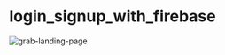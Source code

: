 # login_signup_with_firebase
![grab-landing-page](![grab-landing-page](https://github.com/winnie1312/grab/blob/master/grab-landingpage-winnie.gif))
